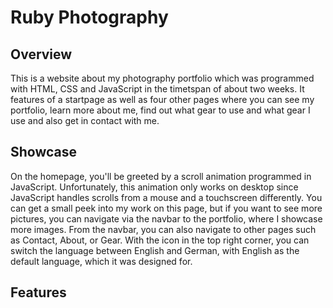 # Ruby Photography

## Overview

This is a website about my photography portfolio which was programmed with HTML, CSS and JavaScript in the timetspan of about two weeks. 
It features of a startpage as well as four other pages where you can see my portfolio, learn more about me, find out what gear to use and what gear I use and also get in contact with me. 

## Showcase

On the homepage, you'll be greeted by a scroll animation programmed in JavaScript. Unfortunately, this animation only works on desktop since JavaScript handles scrolls from a mouse and a touchscreen differently. You can get a small peek into my work on this page, but if you want to see more pictures, you can navigate via the navbar to the portfolio, where I showcase more images. From the navbar, you can also navigate to other pages such as Contact, About, or Gear. With the icon in the top right corner, you can switch the language between English and German, with English as the default language, which it was designed for.








## Features
